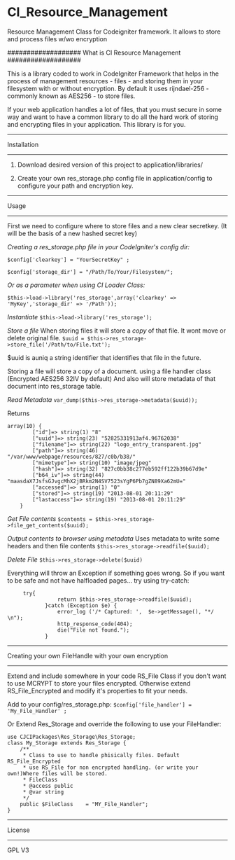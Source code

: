 CI_Resource_Management
======================

Resource Management Class for Codeigniter framework. It allows to store and 
process files w/wo encryption



###################
What is CI Resource Management
###################

This is a library coded to work in CodeIgniter Framework that helps in the
process of management resources - files - and storing them in your filesystem
with or without encryption. By default it uses rijndael-256 - commonly known
as AES256 - to store files.

If your web application handles a lot of files, that you must secure in some
way and want to have a common library to do all the hard work of storing and
encrypting files in your application. This library is for you.
 


************
Installation
************

1. Download desired version of this project to application/libraries/

2. Create your own res_storage.php config file in application/config
   to configure your path and encryption key.



************
Usage
************

First we need to configure where to store files and a new clear secretkey. 
(It will be the basis of a 
new hashed secret key)

*Creating a res_storage.php file in your CodeIgniter's config dir:*
 
`$config['clearkey'] = "YourSecretKey" ;`  

`$config['storage_dir'] = "/Path/To/Your/Filesystem/";` 

*Or as a parameter when using CI Loader Class:*

`$this->load->library('res_storage',array('clearkey' => 'MyKey','storage_dir' => '/Path'));`

*Instantiate*
`$this->load->library('res_storage');`

*Store a file* 
When storing files it will store a *copy* of that file. 
It wont move or delete original file.
`$uuid = $this->res_storage->store_file('/Path/to/File.txt');`

$uuid is auniq a string identifier that identifies that file in the future.

Storing a file will store a copy of a document. using a file handler class 
(Encrypted AES256 32IV by default)
And also will store metadata of that document into res_storage table. 

*Read Metadata*
`var_dump($this->res_storage->metadata($uuid));`

Returns
```
array(10) { 
		["id"]=> string(1) "8" 
		["uuid"]=> string(23) "52825331913af4.96762038" 
		["filename"]=> string(22) "logo_entry_transparent.jpg" 
		["path"]=> string(46) "/var/www/webpage/resources/827/c0b/b38/" 
		["mimetype"]=> string(10) "image/jpeg" 
		["hash"]=> string(32) "827c0bb38c277eb592ff122b39b67d9e" 
		["b64_iv"]=> string(44) "maasdaX7JsfsGJvgcMhX2jBRkm2N4SV7523sYgP6Pb7gZN89Xa62mU=" 
		["accessed"]=> string(1) "0" 
		["stored"]=> string(19) "2013-08-01 20:11:29" 
		["lastaccess"]=> string(19) "2013-08-01 20:11:29" 
	}
```

*Get File contents*
`$contents = $this->res_storage->file_get_contents($uuid);`

*Output contents to browser using metadata*
Uses metadata to write some headers and then file contents
`$this->res_storage->readfile($uuid);`

*Delete File*
`$this->res_storage->delete($uuid)`

Everything will throw an Exception if something goes wrong.
So if you want to be safe and not have halfloaded pages... try using 
try-catch:

```
	 try{
                return $this->res_storage->readfile($uuid);
            }catch (Exception $e) {
                error_log ('/* Captured: ',  $e->getMessage(), "*/ \n");
                http_response_code(404);
                die("File not found.");
            }
```

************
Creating your own FileHandle with your own encryption
************

Extend and include somewhere in your code RS_File Class if you don't want to use 
MCRYPT to store your files encrypted.
Otherwise extend RS_File_Encrypted and modify it's properties to fit your needs.

Add to your config/res_storage.php:
`$config['file_handler'] = 'My_File_Handler' ;`

Or Extend Res_Storage and override the following to use your FileHandler:

```
use CJCIPackages\Res_Storage\Res_Storage;
class My_Storage extends Res_Storage {
	/**
     * Class to use to handle phisically files. Default RS_File_Encrypted
	 * use RS_File for non encrypted handling. (or write your own!)Where files will be stored.
     * FileClass
     * @access public
     * @var string
     */
	public $FileClass    = "MY_File_Handler";
}
```



*******
License
*******

GPL V3

